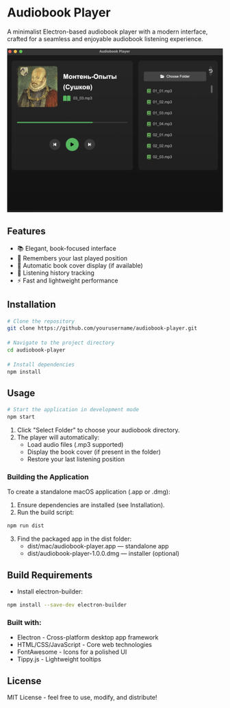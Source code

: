 # Audiobook Player

A minimalist Electron-based audiobook player with a modern interface, crafted for a seamless and enjoyable audiobook listening experience.

![Player Screenshot](screenshot.png)

## Features

- 📚 Elegant, book-focused interface
- 🎵 Remembers your last played position
- 📖 Automatic book cover display (if available)
- 📝 Listening history tracking
- ⚡ Fast and lightweight performance

## Installation

```bash
# Clone the repository
git clone https://github.com/yourusername/audiobook-player.git

# Navigate to the project directory
cd audiobook-player

# Install dependencies
npm install
```

## Usage

```bash
# Start the application in development mode
npm start
```

1. Click "Select Folder" to choose your audiobook directory.
2. The player will automatically:
   * Load audio files (.mp3 supported)
   * Display the book cover (if present in the folder)
   * Restore your last listening position

### Building the Application
To create a standalone macOS application (.app or .dmg):

1. Ensure dependencies are installed (see Installation).
2. Run the build script:
```bash
npm run dist
```
3. Find the packaged app in the dist folder:
   * dist/mac/audiobook-player.app — standalone app
   * dist/audiobook-player-1.0.0.dmg — installer (optional)

## Build Requirements
* Install electron-builder:
```bash
npm install --save-dev electron-builder
```

### Built with:

* Electron - Cross-platform desktop app framework
* HTML/CSS/JavaScript - Core web technologies
* FontAwesome - Icons for a polished UI
* Tippy.js - Lightweight tooltips

## License
MIT License - feel free to use, modify, and distribute!